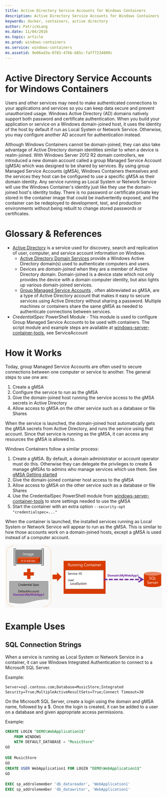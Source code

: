 ```yaml
---
title: Active Directory Service Accounts for Windows Containers
description: Active Directory Service Accounts for Windows Containers
keywords: docker, containers, active directory
author: PatrickLang
ms.date: 11/04/2016
ms.topic: article
ms.prod: windows-containers
ms.service: windows-containers
ms.assetid: 9e06ad3a-0783-476b-b85c-faff7234809c
---
```


# Active Directory Service Accounts for Windows Containers

Users and other services may need to make authenticated connections to your applications and services so you can keep data secure and prevent unauthorized usage. Windows Active Directory (AD) domains natively support both password and certificate authentication. When you build your application or service on a Windows domain-joined host, it uses the identity of the host by default if run as Local System or Network Service. Otherwise, you may configure another AD account for authentication instead.

Although Windows Containers cannot be domain-joined, they can also take advantage of Active Directory domain identities similar to when a device is realm-joined. With Windows Server 2012 R2 domain controllers, we introduced a new domain account called a group Managed Service Account (gMSA) which was designed to be shared by services. By using group Managed Service Accounts (gMSA), Windows Containers themselves and the services they host can be configured to use a specific gMSA as their domain identity. Any service running as Local System or Network Service will use the Windows Container's identity just like they use the domain-joined host's identity today. There is no password or certificate private key stored in the container image that could be inadvertently exposed, and the container can be redeployed to development, test, and production environments without being rebuilt to change stored passwords or certificates. 


# Glossary & References
- [Active Directory](http://social.technet.microsoft.com/wiki/contents/articles/1026.active-directory-services-overview.aspx) is a service used for discovery, search and replication of user, computer, and service account information on Windows. 
  - [Active Directory Domain Services](https://technet.microsoft.com/en-us/library/dd448614.aspx) provide a Windows Active Directory domain(s) used to authenticate computers and users. 
  - Devices are _domain-joined_ when they are a member of Active Directory domain. Domain-joined is a device state which not only provides the device with a domain computer identity, but also lights up various domain-joined services.
  - [Group Managed Service Accounts](https://technet.microsoft.com/en-us/library/jj128431(v=ws.11).aspx) , often abbreviated as gMSA, are a type of Active Directory account that makes it easy to secure services using Active Directory without sharing a password. Multiple machines or containers share the same gMSA as needed to authenticate connections between services.
- _CredentialSpec_ PowerShell Module - This module is used to configure Group Managed Service Accounts to be used with containers. The script module and example steps are available at [windows-server-container-tools](https://github.com/Microsoft/Virtualization-Documentation/tree/live/windows-server-container-tools), see ServiceAccount

# How it Works

Today, group Managed Service Accounts are often used to secure connections between one computer or service to another. The general steps to use one are:

1. Create a gMSA
2. Configure the service to run as the gMSA
3. Give the domain-joined host running the service access to the gMSA secrets in Active Directory
4. Allow access to gMSA on the other service such as a database or file Shares

When the service is launched, the domain-joined host automatically gets the gMSA secrets from Active Directory, and runs the service using that account. Since that service is running as the gMSA, it can access any resources the gMSA is allowed to.


Windows Containers follow a similar process:

1. Create a gMSA. By default, a domain administrator or account operator must do this. Otherwise they can delegate the privileges to create & manage gMSAs to admins who manage services which use them. See [gMSA Getting started](https://technet.microsoft.com/en-us/library/jj128431(v=ws.11).aspx)
2. Give the domain-joined container host access to the gMSA
3. Allow access to gMSA on the other service such as a database or file Shares
4. Use the CredentialSpec PowerShell module from 
[windows-server-container-tools](https://github.com/Microsoft/Virtualization-Documentation/tree/live/windows-server-container-tools) to store settings needed to use the gMSA
5. Start the container with an extra option `--security-opt "credentialspec=..."`

When the container is launched, the installed services running as Local System or Network Service will appear to run as the gMSA. This is similar to how those accounts work on a domain-joined hosts, except a gMSA is used instead of a computer account. 

![Diagram - Service Accounts](media/serviceaccount_diagram.png)


# Example Uses


## SQL Connection Strings
When a service is running as Local System or Network Service in a container, it can use Windows Integrated Authentication to connect to a Microsoft SQL Server.

Example:

```none
Server=sql.contoso.com;Database=MusicStore;Integrated Security=True;MultipleActiveResultSets=True;Connect Timeout=30
```

On the Microsoft SQL Server, create a login using the domain and gMSA name, followed by a $. Once the login is created, it can be added to a user on a database and given appropriate access permissions.

Example: 

```sql
CREATE LOGIN "DEMO\WebApplication1$"
    FROM WINDOWS
    WITH DEFAULT_DATABASE = "MusicStore"
GO

USE MusicStore
GO
CREATE USER WebApplication1 FOR LOGIN "DEMO\WebApplication1$"
GO

EXEC sp_addrolemember 'db_datareader', 'WebApplication1'
EXEC sp_addrolemember 'db_datawriter', 'WebApplication1'
```
